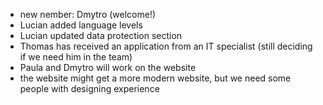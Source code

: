 * new nember: Dmytro (welcome!)
* Lucian added language levels
* Lucian updated data protection section
* Thomas has received an application from an IT specialist (still deciding if we need him in the team)
* Paula and Dmytro will work on the website
* the website might get a more modern website, but we need some people with designing experience
